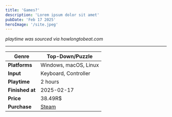 ```yaml
---
title: 'Games?'
description: 'Lorem ipsum dolor sit amet'
pubDate: 'Feb 17 2025'
heroImage: '/site.jpeg'
---
```


*playtime was sourced via howlongtobeat.com*

---

| **Genre**     | Top-Down/Puzzle |
|--------------|----------------|
| **Platforms** | Windows, macOS, Linux |
| **Input**     | Keyboard, Controller |
| **Playtime**  | 2 hours |
| **Finished at** | 2025-02-17 |
| **Price**     | 38.49R$ |
| **Purchase**  | [Steam](https://store.steampowered.com/app/702670/Donut_County/) |


